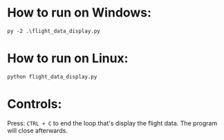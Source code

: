 # How to run on Windows:
```
py -2 .\flight_data_display.py
```

# How to run on Linux:
```
python flight_data_display.py
```

# Controls:
Press: ```CTRL + C``` to end the loop that's display the flight data. The program will close afterwards.
